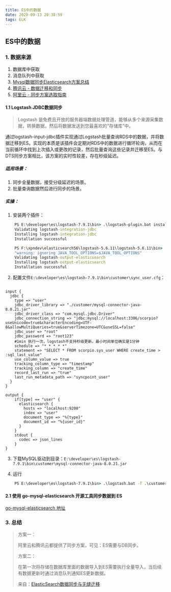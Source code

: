 ```yaml
---
title: ES中的数据
date: 2020-09-13 20:38:59
tags: ELK
---
```

## ES中的数据

### 1. 数据来源
1. 数据库中获取
2. 消息队列中获取
3. [Mysql数据同步Elasticsearch方案总结](https://my.oschina.net/u/4000872/blog/2252620)
4. [腾讯云 - 数据迁移和同步](https://cloud.tencent.com/document/product/845/35568)
5. [阿里云 - 同步方案选取指南](https://help.aliyun.com/document_detail/170426.html?spm=a2c4g.11174283.6.822.628c7958NrxjDJ)

#### 1.1 Logstash JDBC数据同步
> Logstash 是免费且开放的服务器端数据处理管道，能够从多个来源采集数据，转换数据，然后将数据发送到您最喜欢的“存储库”中。

通过logstash-input-jdbc插件实现通过Logstash批量查询RDS中的数据，并将数据迁移到ES。实现的本质是该插件会定期对RDS中的数据进行循环轮询，从而在当前循环中找到上次插入或更改的记录，然后批量查询这些记录并迁移至ES。与DTS同步方案相比，该方案的实时性较差，存在秒级延迟。

##### 适用场景：
1. 同步全量数据，接受分级延迟的场景。
2. 批量查询数据然后进行同步的场景。

##### 实操：
1. 安装两个插件：
```cmd
    PS E:\developer\es\logstash-7.9.1\bin> .\logstash-plugin.bat install logstash-integration-jdbc
    Validating logstash-integration-jdbc
    Installing logstash-integration-jdbc
    Installation successful
```

```cmd
    PS F:\xpndev\elasticsearch56\logstash-5.6.11\logstash-5.6.11\bin> .\logstash-plugin.bat install logstash-output-elasticsearch
    "warning: ignoring JAVA_TOOL_OPTIONS=$JAVA_TOOL_OPTIONS"
    Validating logstash-output-elasticsearch
    Installing logstash-output-elasticsearch
    Installation successful
```
2. 配置文件`E:\developer\es\logstash-7.9.1\bin\customer\sync_user.cfg`：
```editorconfig

input {
  jdbc {
    type => "user"
    jdbc_driver_library => "./customer/mysql-connector-java-8.0.21.jar"
    jdbc_driver_class => "com.mysql.jdbc.Driver"
    jdbc_connection_string => "jdbc:mysql://localhost:3306/scorpio?useUnicode=true&characterEncoding=UTF-8&allowMultiQueries=true&serverTimezone=UTC&useSSL=false"
    jdbc_user => "root"
    jdbc_password => "root123"
	#1min 执行一次，logstash不支持秒级更新，最小时间单位确实是1分钟
    schedule => "* * * * *"
    statement => "SELECT * FROM scorpio.sys_user WHERE create_time > :sql_last_value"
    use_column_value => true
    tracking_column_type => "timestamp"
    tracking_column => "create_time"
    record_last_run => "true"
    last_run_metadata_path => "syncpoint_user"
  }
}

output {
    if[type] == "user" {
      elasticsearch {
        hosts => "localhost:9200"
        index => "user"
        document_type => "%{type}"
        document_id => "%{user_id}"
      }
    }
    stdout {
      codec => json_lines
    }
}

```
3. 下载MySQL驱动到目录：`E:\developer\es\logstash-7.9.1\bin\customer\mysql-connector-java-8.0.21.jar`

4. 运行
```cmd
    PS E:\developer\es\logstash-7.9.1\bin> .\logstash.bat -f .\customer\sync_user.cfg
```



#### 2.1 使用 go-mysql-elasticsearch 开源工具同步数据到 ES
[go-mysql-elasticsearch 地址](https://github.com/siddontang/go-mysql-elasticsearch)

### 3. 总结
> 方案一： 
>
> 阿里云和腾讯云都提供了同步方案，可见：ES需要与DB同步。
>
> 方案二：
>
> 在第一次将存储在数据库里面的数据导入到ES需要执行全量导入，当后续有数据更新时通过消息队列通知ES更新数据。
>
> 来自：[ElasticSearch数据同步与无缝迁移](https://www.jianshu.com/p/2c968d23ef85)





